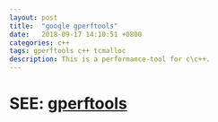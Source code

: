 ```yaml
---
layout: post
title:  "google gperftools"
date:   2018-09-17 14:10:51 +0800
categories: c++
tags: gperftools c++ tcmalloc
description: This is a performance-tool for c\c++.
---
```

# SEE: [gperftools](https://gperftools.github.io/gperftools/)


